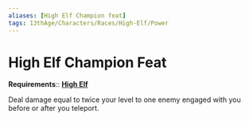 ```yaml
---
aliases: [High Elf Champion feat]
tags: 13thAge/Characters/Races/High-Elf/Power
---
```

# High Elf Champion Feat

__Requirements__:: __[High Elf](../4-High-Elf.md)__

Deal damage equal to twice your level to one enemy engaged with you before or after you teleport.